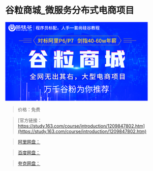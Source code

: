 # 谷粒商城_微服务分布式电商项目

![img](../../../assets/study163/free/14d4fca708a346929a07bfe42ad7b026.jpg)

> 价格：免费

> [官方链接：https://study.163.com/course/introduction/1209847802.htm](https://study.163.com/course/introduction/1209847802.htm)

> [阿里网盘：]()

> [百度网盘：]()

> [夸克网盘：]()
